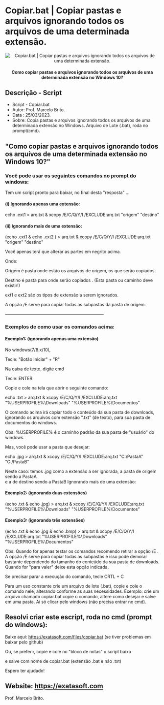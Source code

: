 # Copiar.bat | Copiar pastas e arquivos ignorando todos os arquivos de uma determinada extensão. 
<p align="center">
<img src="https://repository-images.githubusercontent.com/630184706/86ddc77c-2379-4ac4-9df2-70a1928ccb6e" alt="Copiar.bat | Copiar pastas e arquivos ignorando todos os arquivos de uma determinada extensão."/>
<p/>

<h4 align="center">Como copiar pastas e arquivos ignorando todos os arquivos de uma determinada extensão no Windows 10?</h4>

## Descrição - Script

* Script - Copiar.bat
* Autor: Prof. Marcelo Brito.
* Data : 25/03/2023.
* Sobre: Copia pastas e arquivos ignorando todos os arquivos de uma determinada extensão no Windows.
         Arquivo de Lote (.bat), roda no prompt(cmd).       



## "Como copiar pastas e arquivos ignorando todos os arquivos de uma determinada extensão no Windows 10?"

### Você pode usar os seguintes comandos no prompt do windows:

Tem um script pronto para baixar, no final desta "resposta" …

#### (i) Ignorando apenas uma extensão:

echo .ext1 > arq.txt & xcopy /E/C/Q/Y/I /EXCLUDE:arq.txt "origem" "destino"

#### (ii) Ignorando mais de uma extensão:

(echo .ext1 & echo .ext2 ) > arq.txt & xcopy /E/C/Q/Y/I /EXCLUDE:arq.txt "origem" "destino"

Você apenas terá que alterar as partes em negrito acima.

Onde:

Origem é pasta onde estão os arquivos de origem, os que serão copiados.

Destino é pasta para onde serão copiados . (Esta pasta ou caminho deve existir!)

ext1 e ext2 são os tipos de extensão a serem ignorados.

A opção /E serve para copiar todas as subpastas da pasta de origem.

———————————————————————

### Exemplos de como usar os comandos acima:

#### Exemplo1: (ignorando apenas uma extensão)

No windows(7/8.x/10),

Tecle: "Botão Iniciar" + "R"

Na caixa de texto, digite cmd

Tecle: ENTER

Copie e cole na tela que abrir o seguinte comando:

echo .txt > arq.txt & xcopy /E/C/Q/Y/I /EXCLUDE:arq.txt  "%USERPROFILE%\Downloads"  "%USERPROFILE%\Documentos" 

O comando acima irá copiar todo o conteúdo da sua pasta de downloads, ignorando os arquivos com extensão ".txt" (de texto), para sua pasta de documentos do windows.

Obs: %USERPROFILE% é o caminho padrão da sua pasta de "usuário" do windows.

Mas, você pode usar a pasta que desejar:

echo .jpg > arq.txt & xcopy /E/C/Q/Y/I /EXCLUDE:arq.txt  "C:\PastaA"  "C:/PastaB"  
 
Neste caso: temos .jpg como a extensão a ser ignorada, 
            a pasta de origem sendo a PastaA  
            e a de destino sendo a PastaB 
Ignorando mais de uma extensão:

#### Exemplo2: (ignorando duas extensões)

(echo .txt & echo .jpg) > arq.txt & xcopy /E/C/Q/Y/I /EXCLUDE:arq.txt  "%USERPROFILE%\Downloads"  "%USERPROFILE%\Documentos" 

#### Exemplo3: (ignorando três extensões)

(echo .txt & echo .jpg & echo .bmp) > arq.txt & xcopy /E/C/Q/Y/I /EXCLUDE:arq.txt  "%USERPROFILE%\Downloads"  "%USERPROFILE%\Documentos" 

Obs: Quando for apenas testar os comandos recomendo retirar a opção /E . A opção /E serve para copiar todas as subpastas e isso pode demorar bastante dependendo do tamanho do conteúdo da sua pasta de downloads. Quando for "para valer" deixe esta opção indicada.

Se precisar parar a execução do comando, tecle CRTL + C

Para um uso constante crie um arquivo de lote (.bat), copie e cole o comando nele, alterando conforme as suas necessidades. Exemplo: crie um arquivo chamado copiar.bat copie o comando, altere como desejar e salve em uma pasta. Aí só clicar pelo windows (não precisa entrar no cmd).

## Resolvi criar este escript, roda no cmd (prompt do windows):

Baixe aqui: https://exatasoft.com/files/copiar.bat (se tiver problemas em baixar pelo github)

Ou, se preferir, copie e cole no "bloco de notas" o script baixo

e salve com nome de copiar.bat (extensão .bat e não .txt)

Espero ter ajudado!

## Website: https://exatasoft.com

Prof. Marcelo Brito. 
